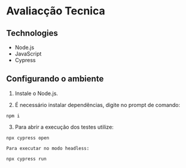 # Avaliacção Tecnica

## Technologies

- Node.js
- JavaScript
- Cypress

## Configurando o ambiente

1. Instale o Node.js.

2. É necessário instalar dependências, digite no prompt de comando:
```
npm i
```
3. Para abrir a execução dos testes utilize:
```
npx cypress open

Para executar no modo headless:

npx cypress run
```